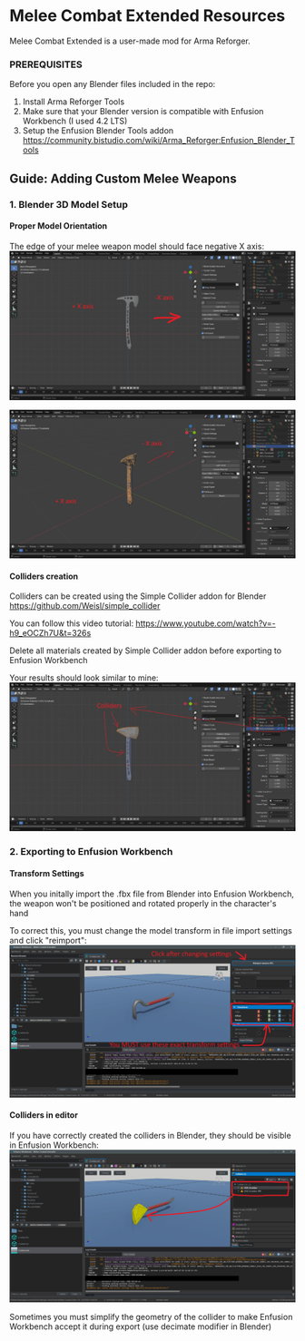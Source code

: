 # Melee Combat Extended Resources

Melee Combat Extended is a user-made mod for Arma Reforger.


### PREREQUISITES
Before you open any Blender files included in the repo:
1. Install Arma Reforger Tools
2. Make sure that your Blender version is compatible with Enfusion Workbench (I used 4.2 LTS)
3. Setup the Enfusion Blender Tools addon
https://community.bistudio.com/wiki/Arma_Reforger:Enfusion_Blender_Tools


## Guide: Adding Custom Melee Weapons

### 1. Blender 3D Model Setup

#### Proper Model Orientation

The edge of your melee weapon model should face negative X axis:
![Blender Model Orientation](Guide%20Images/Blender%20Model%20Orientation.jpg)

![Blender Model Orientation Perspective](Guide%20Images/Blender%20Model%20Orientation%20Perspective.jpg)

#### Colliders creation
Colliders can be created using the Simple Collider addon for Blender
https://github.com/Weisl/simple_collider

You can follow this video tutorial:
https://www.youtube.com/watch?v=-h9_eOCZh7U&t=326s

Delete all materials created by Simple Collider addon before exporting to Enfusion Workbench

Your results should look similar to mine:
![Blender Colliders](Guide%20Images/Blender%20Colliders.jpg)


### 2. Exporting to Enfusion Workbench

#### Transform Settings

When you initally import the .fbx file from Blender into Enfusion Workbench, the weapon won't be positioned and rotated properly in the character's hand

To correct this, you must change the model transform in file import settings and click "reimport":
![Editor Model Import Transform](Guide%20Images/Editor%20Model%20Import%20Transform.jpg)

#### Colliders in editor
If you have correctly created the colliders in Blender, they should be visible in Enfusion Workbench:
![Editor Model Colliders](Guide%20Images/Editor%20Model%20Colliders.jpg)

Sometimes you must simplify the geometry of the collider to make Enfusion Workbench accept it during export (use decimate modifier in Blender)
